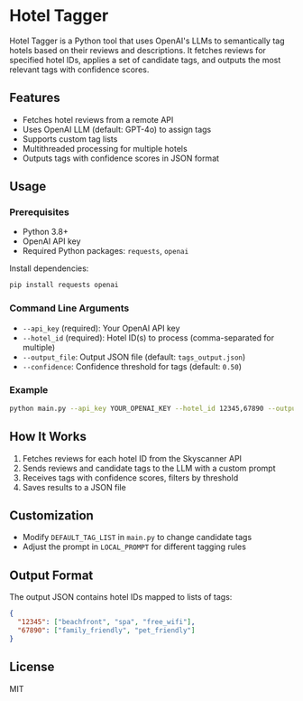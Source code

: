 # Hotel Tagger

Hotel Tagger is a Python tool that uses OpenAI's LLMs to semantically tag hotels based on their reviews and descriptions. It fetches reviews for specified hotel IDs, applies a set of candidate tags, and outputs the most relevant tags with confidence scores.

## Features
- Fetches hotel reviews from a remote API
- Uses OpenAI LLM (default: GPT-4o) to assign tags
- Supports custom tag lists
- Multithreaded processing for multiple hotels
- Outputs tags with confidence scores in JSON format

## Usage

### Prerequisites
- Python 3.8+
- OpenAI API key
- Required Python packages: `requests`, `openai`

Install dependencies:
```bash
pip install requests openai
```

### Command Line Arguments
- `--api_key` (required): Your OpenAI API key
- `--hotel_id` (required): Hotel ID(s) to process (comma-separated for multiple)
- `--output_file`: Output JSON file (default: `tags_output.json`)
- `--confidence`: Confidence threshold for tags (default: `0.50`)

### Example
```bash
python main.py --api_key YOUR_OPENAI_KEY --hotel_id 12345,67890 --output_file results.json --confidence 0.7
```

## How It Works
1. Fetches reviews for each hotel ID from the Skyscanner API
2. Sends reviews and candidate tags to the LLM with a custom prompt
3. Receives tags with confidence scores, filters by threshold
4. Saves results to a JSON file

## Customization
- Modify `DEFAULT_TAG_LIST` in `main.py` to change candidate tags
- Adjust the prompt in `LOCAL_PROMPT` for different tagging rules

## Output Format
The output JSON contains hotel IDs mapped to lists of tags:
```json
{
  "12345": ["beachfront", "spa", "free_wifi"],
  "67890": ["family_friendly", "pet_friendly"]
}
```

## License
MIT
